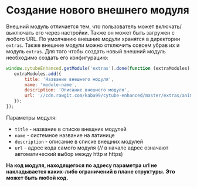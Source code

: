 Создание нового внешнего модуля
===============================

Внешний модуль отличается тем, что пользователь может включать/выключать его через настройки. Также он может быть загружен с любого URL. По умолчанию внешние модули хранятся в директории `extras`.
Также внешние модули можно отключить совсем убрав их и модуль `extras`. Для того чтобы создать новый внешний модуль необходимо создать его конфигурацию:

```javascript
window.cytubeEnhanced.getModule('extras').done(function (extraModules) {
   extraModules.add({
       title: 'Название внешнего модуля',
       name: 'module-name',
       description: 'Описание внешнего модуля',
       url: '//cdn.rawgit.com/kaba99/cytube-enhanced/master/extras/anime-quotes/anime-quotes.js'
   });
});
```

Параметры модуля: 
* `title` - название в списке внещних модулей
* `name` - системное название на латинице
* `description` - описание в списке внещних модулей
* `url` - адрес кода самого модуля (// в начале адрес означают автоматический выбор между http и https)

**На код модуля, находящегося по адресу параметра url не накладывается каких-либо ограничений в плане структуры. Это может быть любой код.**